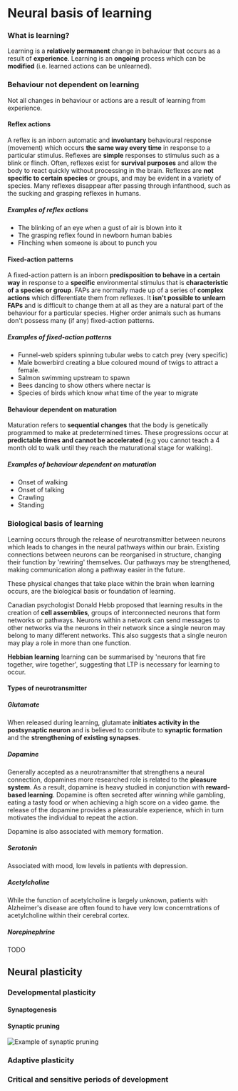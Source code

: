# Neural basis of learning

### What is learning?

Learning is a **relatively permanent** change in behaviour that occurs as a result of **experience**. Learning is an **ongoing** process which can be **modified** (i.e. learned actions can be unlearned).

### Behaviour not dependent on learning

Not all changes in behaviour or actions are a result of learning from experience.

#### Reflex actions

A reflex is an inborn automatic and **involuntary** behavioural response (movement) which occurs **the same way every time** in response to a particular stimulus. Reflexes are **simple** responses to stimulus such as a blink or flinch. Often, reflexes exist for **survival purposes** and allow the body to react quickly without processing in the brain. Reflexes are **not specific to certain species** or groups, and may be evident in a variety of species. Many reflexes disappear after passing through infanthood, such as the sucking and grasping reflexes in humans.

##### Examples of reflex actions

- The blinking of an eye when a gust of air is blown into it
- The grasping reflex found in newborn human babies
- Flinching when someone is about to punch you

#### Fixed-action patterns

A fixed-action pattern is an inborn **predisposition to behave in a certain way** in response to a **specific** environmental stimulus that is **characteristic of a species or group**. FAPs are normally made up of a series of **complex actions** which differentiate them from reflexes. It **isn't possible to unlearn FAPs** and is difficult to change them at all as they are a natural part of the behaviour for a particular species. Higher order animals such as humans don't possess many (if any) fixed-action patterns.

##### Examples of fixed-action patterns

- Funnel-web spiders spinning tubular webs to catch prey (very specific)
- Male bowerbird creating a blue coloured mound of twigs to attract a female.
- Salmon swimming upstream to spawn
- Bees dancing to show others where nectar is
- Species of birds which know what time of the year to migrate

#### Behaviour dependent on maturation

Maturation refers to **sequential changes** that the body is genetically programmed to make at predetermined times. These progressions occur at **predictable times and cannot be accelerated** (e.g you cannot teach a 4 month old to walk until they reach the maturational stage for walking).

##### Examples of behaviour dependent on maturation

- Onset of walking
- Onset of talking
- Crawling
- Standing

### Biological basis of learning

Learning occurs through the release of neurotransmitter between neurons which leads to changes in the neural pathways within our brain. Existing connections between neurons can be reorganised in structure, changing their function by 'rewiring' themselves. Our pathways may be strengthened, making communication along a pathway easier in the future.

These physical changes that take place within the brain when learning occurs, are the biological basis or foundation of learning.

Canadian psychologist Donald Hebb proposed that learning results in the creation of **cell assemblies**, groups of interconnected neurons that form networks or pathways. Neurons within a network can send messages to other networks via the neurons in their network since a single neuron may belong to many different networks. This also suggests that a single neuron may play a role in more than one function.

**Hebbian learning** learning can be summarised by 'neurons that fire together, wire together', suggesting that LTP is necessary for learning to occur.

#### Types of neurotransmitter

##### Glutamate

When released during learning, glutamate **initiates activity in the postsynaptic neuron** and is believed to contribute to **synaptic formation** and the **strengthening of existing synapses**.

##### Dopamine

Generally accepted as a neurotransmitter that strengthens a neural connection, dopamines more researched role is related to the **pleasure system**. As a result, dopamine is heavy studied in conjunction with **reward-based learning**. Dopamine is often secreted after winning while gambling, eating a tasty food or when achieving a high score on a video game. the release of the dopamine provides a pleasurable experience, which in turn motivates the individual to repeat the action.

Dopamine is also associated with memory formation.

##### Serotonin

Associated with mood, low levels in patients with depression.

##### Acetylcholine

While the function of acetylcholine is largely unknown, patients with Alzheimer's disease are often found to have very low concerntrations of acetylcholine within their cerebral cortex.

##### Norepinephrine

TODO

## Neural plasticity

### Developmental plasticity

#### Synaptogenesis
#### Synaptic pruning

![Example of synaptic pruning](http://4.bp.blogspot.com/-5cMXnTC7qIE/T6LA62p0XaI/AAAAAAAAAKE/Lo1Uc5tLi5U/s400/SynapticDensity.gif)

### Adaptive plasticity

### Critical and sensitive periods of development
